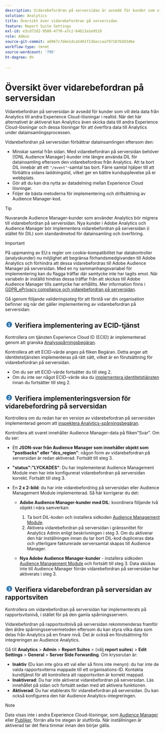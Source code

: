 ```yaml
---
description: Vidarebefordran på serversidan är avsedd för kunder som vill dela data från Analytics till andra Experience Cloud-lösningar i realtid. När det här alternativet är aktiverat kan Analytics även skicka data till andra Experience Cloud-lösningar och dessa lösningar för att överföra data till Analytics under datainsamlingsprocessen.
solution: Analytics
title: Översikt över vidarebefordran på serversidan
feature: Report Suite Settings
exl-id: e3cd72d2-9588-4770-a7c2-64b13a1e9519
role: Admin
source-git-commit: a6967c7d4e1dca5491f13beccaa797167b503d6e
workflow-type: tm+mt
source-wordcount: '795'
ht-degree: 0%

---
```


# Översikt över vidarebefordran på serversidan

Vidarebefordran på serversidan är avsedd för kunder som vill dela data från Analytics till andra Experience Cloud-lösningar i realtid. När det här alternativet är aktiverat kan Analytics även skicka data till andra Experience Cloud-lösningar och dessa lösningar för att överföra data till Analytics under datainsamlingsprocessen.

Vidarebefordran på serversidan förbättrar datainsamlingen eftersom den:

* Minskar samtal från sidan. Med vidarebefordran på serversidan behöver [!DNL Audience Manager]-kunder inte längre använda DIL för datainsamling eftersom den vidarebefordras från Analytics. Att ta bort DIL innebär att ett `"/event"`-samtal tas bort. Färre samtal hjälper till att förbättra sidans laddningstid, vilket ger en bättre kundupplevelse på er webbplats.
* Gör att du kan dra nytta av datadelning mellan Experience Cloud lösningar.
* Följer de bästa metoderna för implementering och driftsättning av Audience Manager-kod.

>[!TIP]
>
>Nuvarande Audience Manager-kunder som använder Analytics bör migrera till vidarebefordran på serversidan. Nya kunder i Adobe Analytics och Audience Manager bör implementera vidarebefordran på serversidan (i stället för DIL) som standardmetod för datainsamling och överföring.

>[!IMPORTANT]
>På uppmaning av EU:s regler om cookie-kompatibilitet har datakontroller (analyskunder) nu möjlighet att begränsa förhandsmedgivanden till Adobe Analytics och förhindra att dessa vidarebefordras till Adobe Audience Manager på serversidan. Med en ny sammanhangsvariabel för implementering kan du flagga träffar där samtycke inte har tagits emot. När variabeln är inställd hindras dessa träffar från att skickas till Adobe Audience Manager tills samtycke har erhållits. Mer information finns i [GDPR_ePrivacy compliance och vidarebefordran på serversidan](/help/admin/tools/manage-rs/edit-settings/general/c-server-side-forwarding/ssf-gdpr.md).

Gå igenom följande valideringssteg för att förstå var din organisation befinner sig när det gäller implementering av vidarebefordran på serversidan:

## ![step1_icon.png image](/help/admin/tools/manage-rs/edit-settings/general/c-server-side-forwarding/assets/step1_icon.png) Verifiera implementering av ECID-tjänst

Kontrollera om tjänsten Experience Cloud ID (ECID) är implementerad genom att granska [Analysspårningsbegäran](https://experienceleague.adobe.com/docs/id-service/using/implementation/test-verify.html?lang=sv-SE).

Kontrollera att ett ECID-värde anges på fliken Begäran. Detta anger att identitetstjänsten implementeras på rätt sätt, vilket är en förutsättning för vidarebefordran på serversidan.

* Om du ser ett ECID-värde fortsätter du till steg 2.
* Om du inte ser något ECID-värde ska du [implementera identitetstjänsten](https://experienceleague.adobe.com/docs/id-service/using/implementation/implementation-guides.html?lang=sv-SE) innan du fortsätter till steg 2.

## ![step2_icon.png image](/help/admin/tools/manage-rs/edit-settings/general/c-server-side-forwarding/assets/step2_icon.png) Verifiera implementeringsversion för vidarebefordring på serversidan

Kontrollera om du redan har en version av vidarebefordran på serversidan implementerad genom att [inspektera Analytics-spårningsbegäran](/help/admin/tools/manage-rs/edit-settings/general/c-server-side-forwarding/ssf-verify.md).

Kontrollera att svaret innehåller Audience Manager-data på fliken&quot;Svar&quot;. Om du ser:

* Ett **JSON-svar från Audience Manager som innehåller objekt som &quot;postbacks&quot; eller &quot;dcs_region&quot;**: någon form av vidarebefordran på serversidan är redan aktiverad. Fortsätt till steg 3.
* **&quot;status&quot;:&quot;LYCKADES&quot;**: Du har implementerat Audience Management Module men har inte konfigurerat vidarebefordran på serversidan korrekt. Fortsätt till steg 3.
* En **2 x 2-bild**: du har inte vidarebefordring på serversidan eller Audience Management Module implementerad. Så här korrigerar du det:

   * **Adobe Audience Manager-kunder med DIL**: koordinera följande två objekt i nära samverkan:

      1. Ta bort DIL-koden och installera sidkoden [Audience Management Module](https://experienceleague.adobe.com/docs/audience-manager/user-guide/implementation-integration-guides/integration-other-solutions/audience-management-module.html?lang=sv-SE).
      1. Aktivera vidarebefordran på serversidan i gränssnittet för Analytics Admin enligt beskrivningen i steg 3. Om du aktiverar den här inställningen innan du tar bort DIL-kod dupliceras data och ytterligare fakturerade serversamtal skapas till Audience Manager.

   * **Nya Adobe Audience Manager-kunder** - installera sidkoden [Audience Management Module](https://experienceleague.adobe.com/docs/audience-manager/user-guide/implementation-integration-guides/integration-other-solutions/audience-management-module.html?lang=sv-SE) och fortsätt till steg 3. Data skickas inte till Audience Manager förrän vidarebefordran på serversidan har aktiverats i steg 3.

## ![step3_icon.png image](/help/admin/tools/manage-rs/edit-settings/general/c-server-side-forwarding/assets/step3_icon.png) Verifiera vidarebefordran på serversidan av rapportsviten

Kontrollera om vidarebefordran på serversidan har implementerats på rapportsvitsnivå, i stället för på den gamla spårningsservern.

Vidarebefordran på rapportsvitnivå på serversidan rekommenderas framför den äldre spårningsservermetoden eftersom du kan styra vilka data som delas från Analytics på en finare nivå. Det är också en förutsättning för integreringen av Audience Analytics.

Gå till **Analytics** > **Admin** > **Report Suites** > (välj **report suites**) > **Edit Settings** > **General** > **Server Side Forwarding**. Om kryssrutan är:

* **Inaktiv** (Du kan inte göra ett val eller så finns inte menyn): du har inte de valda rapportsviterna mappade till ett organisations-ID. Kontakta kundtjänst för att kontrollera att rapportsviten är korrekt mappad.
* **Inaktiverad**: Du har inte aktiverat vidarebefordran på serversidan. Läs innehållet på sidan och fortsätt sedan med att aktivera funktionen.
* **Aktiverad**: Du har etablerats för vidarebefordran på serversidan. Du kan också konfigurera den här Audience Analytics-integreringen.

>[!NOTE]
>
>Data visas inte i andra Experience Cloud-lösningar, som [Audience Manager](https://experienceleague.adobe.com/docs/audience-manager/user-guide/aam-home.html?lang=sv-SE) eller [Publiker](https://experienceleague.adobe.com/docs/core-services/interface/audiences/audience-library.html?lang=sv-SE), förrän alla tre stegen är slutförda. När inställningen är aktiverad tar det flera timmar innan den börjar gälla.
